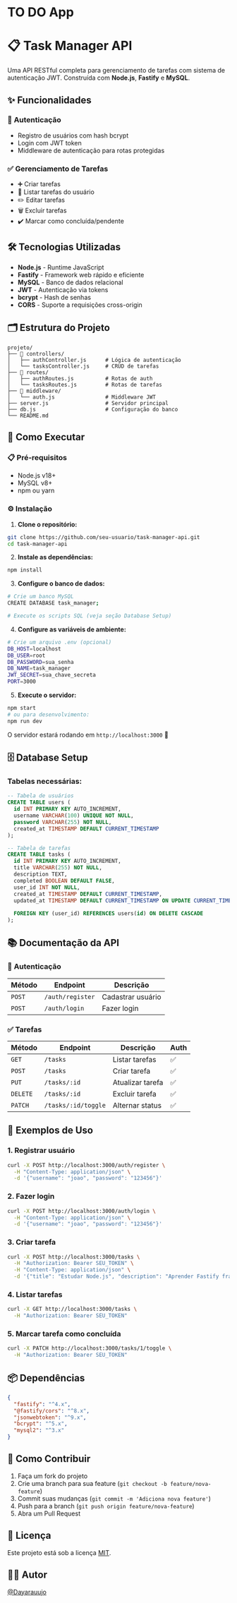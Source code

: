 # TO DO App

# 📋 Task Manager API

Uma API RESTful completa para gerenciamento de tarefas com sistema de autenticação JWT. Construída com **Node.js**, **Fastify** e **MySQL**.

## ✨ Funcionalidades

### 🔐 **Autenticação**
- Registro de usuários com hash bcrypt
- Login com JWT token
- Middleware de autenticação para rotas protegidas

### ✅ **Gerenciamento de Tarefas**
- ➕ Criar tarefas
- 📖 Listar tarefas do usuário
- ✏️ Editar tarefas
- 🗑️ Excluir tarefas
- ✔️ Marcar como concluída/pendente

## 🛠️ Tecnologias Utilizadas

- **Node.js** - Runtime JavaScript
- **Fastify** - Framework web rápido e eficiente  
- **MySQL** - Banco de dados relacional
- **JWT** - Autenticação via tokens
- **bcrypt** - Hash de senhas
- **CORS** - Suporte a requisições cross-origin

## 🗂️ Estrutura do Projeto

```
projeto/
├── 📁 controllers/
│   ├── authController.js      # Lógica de autenticação
│   └── tasksController.js     # CRUD de tarefas
├── 📁 routes/
│   ├── authRoutes.js          # Rotas de auth
│   └── tasksRoutes.js         # Rotas de tarefas
├── 📁 middleware/
│   └── auth.js                # Middleware JWT
├── server.js                  # Servidor principal
├── db.js                      # Configuração do banco
└── README.md
```

## 🚀 Como Executar

### 📋 **Pré-requisitos**
- Node.js v18+ 
- MySQL v8+
- npm ou yarn

### ⚙️ **Instalação**

1. **Clone o repositório:**
```bash
git clone https://github.com/seu-usuario/task-manager-api.git
cd task-manager-api
```

2. **Instale as dependências:**
```bash
npm install
```

3. **Configure o banco de dados:**
```bash
# Crie um banco MySQL
CREATE DATABASE task_manager;

# Execute os scripts SQL (veja seção Database Setup)
```

4. **Configure as variáveis de ambiente:**
```bash
# Crie um arquivo .env (opcional)
DB_HOST=localhost
DB_USER=root  
DB_PASSWORD=sua_senha
DB_NAME=task_manager
JWT_SECRET=sua_chave_secreta
PORT=3000
```

5. **Execute o servidor:**
```bash
npm start
# ou para desenvolvimento:
npm run dev
```

O servidor estará rodando em `http://localhost:3000` 🚀

## 🗄️ Database Setup

### **Tabelas necessárias:**

```sql
-- Tabela de usuários
CREATE TABLE users (
  id INT PRIMARY KEY AUTO_INCREMENT,
  username VARCHAR(100) UNIQUE NOT NULL,
  password VARCHAR(255) NOT NULL,
  created_at TIMESTAMP DEFAULT CURRENT_TIMESTAMP
);

-- Tabela de tarefas
CREATE TABLE tasks (
  id INT PRIMARY KEY AUTO_INCREMENT,
  title VARCHAR(255) NOT NULL,
  description TEXT,
  completed BOOLEAN DEFAULT FALSE,
  user_id INT NOT NULL,
  created_at TIMESTAMP DEFAULT CURRENT_TIMESTAMP,
  updated_at TIMESTAMP DEFAULT CURRENT_TIMESTAMP ON UPDATE CURRENT_TIMESTAMP,
  
  FOREIGN KEY (user_id) REFERENCES users(id) ON DELETE CASCADE
);
```

## 📚 Documentação da API

### 🔐 **Autenticação**

| Método | Endpoint | Descrição |
|--------|----------|-----------|
| `POST` | `/auth/register` | Cadastrar usuário |
| `POST` | `/auth/login` | Fazer login |

### ✅ **Tarefas**

| Método | Endpoint | Descrição | Auth |
|--------|----------|-----------|------|
| `GET` | `/tasks` | Listar tarefas | ✅ |
| `POST` | `/tasks` | Criar tarefa | ✅ |
| `PUT` | `/tasks/:id` | Atualizar tarefa | ✅ |
| `DELETE` | `/tasks/:id` | Excluir tarefa | ✅ |
| `PATCH` | `/tasks/:id/toggle` | Alternar status | ✅ |

## 🔧 Exemplos de Uso

### **1. Registrar usuário**
```bash
curl -X POST http://localhost:3000/auth/register \
  -H "Content-Type: application/json" \
  -d '{"username": "joao", "password": "123456"}'
```

### **2. Fazer login**
```bash
curl -X POST http://localhost:3000/auth/login \
  -H "Content-Type: application/json" \
  -d '{"username": "joao", "password": "123456"}'
```

### **3. Criar tarefa**
```bash
curl -X POST http://localhost:3000/tasks \
  -H "Authorization: Bearer SEU_TOKEN" \
  -H "Content-Type: application/json" \
  -d '{"title": "Estudar Node.js", "description": "Aprender Fastify framework"}'
```

### **4. Listar tarefas**
```bash
curl -X GET http://localhost:3000/tasks \
  -H "Authorization: Bearer SEU_TOKEN"
```

### **5. Marcar tarefa como concluída**
```bash
curl -X PATCH http://localhost:3000/tasks/1/toggle \
  -H "Authorization: Bearer SEU_TOKEN"
```

## 📦 Dependências

```json
{
  "fastify": "^4.x",
  "@fastify/cors": "^8.x", 
  "jsonwebtoken": "^9.x",
  "bcrypt": "^5.x",
  "mysql2": "^3.x"
}
```

## 🤝 Como Contribuir

1. Faça um fork do projeto
2. Crie uma branch para sua feature (`git checkout -b feature/nova-feature`)
3. Commit suas mudanças (`git commit -m 'Adiciona nova feature'`)
4. Push para a branch (`git push origin feature/nova-feature`)
5. Abra um Pull Request

## 📄 Licença

Este projeto está sob a licença [MIT](LICENSE).

## 👨‍💻 Autor

[@Dayarauujo](https://github.com/Dayarauujo)

